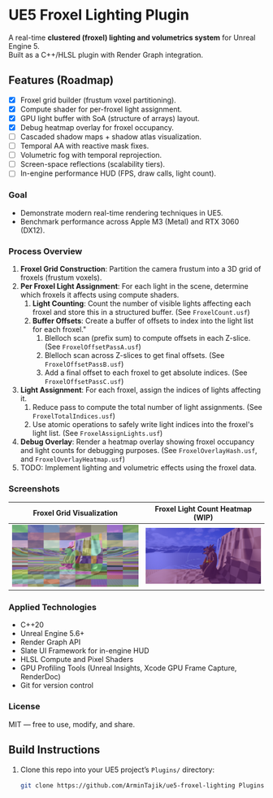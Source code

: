 # UE5 Froxel Lighting Plugin

A real-time **clustered (froxel) lighting and volumetrics system** for Unreal Engine 5.  
Built as a C++/HLSL plugin with Render Graph integration.


## Features (Roadmap)
- [x] Froxel grid builder (frustum voxel partitioning).
- [x] Compute shader for per-froxel light assignment.
- [x] GPU light buffer with SoA (structure of arrays) layout.
- [x] Debug heatmap overlay for froxel occupancy.
- [ ] Cascaded shadow maps + shadow atlas visualization.
- [ ] Temporal AA with reactive mask fixes.
- [ ] Volumetric fog with temporal reprojection.
- [ ] Screen-space reflections (scalability tiers).
- [ ] In-engine performance HUD (FPS, draw calls, light count).

### Goal
- Demonstrate modern real-time rendering techniques in UE5.
- Benchmark performance across Apple M3 (Metal) and RTX 3060 (DX12).

### Process Overview
1. **Froxel Grid Construction**: Partition the camera frustum into a 3D grid of froxels (frustum voxels).
2. **Per Froxel Light Assignment**: For each light in the scene, determine which froxels it affects using compute shaders.
   1. **Light Counting**: Count the number of visible lights affecting each froxel and store this in a structured buffer. (See `FroxelCount.usf`)
   2. **Buffer Offsets**: Create a buffer of offsets to index into the light list for each froxel."
      1. Blelloch scan (prefix sum) to compute offsets in each Z-slice. (See `FroxelOffsetPassA.usf`)
      2. Blelloch scan across Z-slices to get final offsets. (See `FroxelOffsetPassB.usf`)
      3. Add a final offset to each froxel to get absolute indices. (See `FroxelOffsetPassC.usf`)
3. **Light Assignment**: For each froxel, assign the indices of lights affecting it.
   1. Reduce pass to compute the total number of light assignments. (See `FroxelTotalIndices.usf`)
   2. Use atomic operations to safely write light indices into the froxel's light list. (See `FroxelAssignLights.usf`)
4. **Debug Overlay**: Render a heatmap overlay showing froxel occupancy and light counts for debugging purposes. (See `FroxelOverlayHash.usf`, and `FroxelOverlayHeatmap.usf`)
5. TODO: Implement lighting and volumetric effects using the froxel data.

### Screenshots
| Froxel Grid Visualization                   | Froxel Light Count Heatmap (WIP)                  |
|---------------------------------------------|---------------------------------------------------|
| ![Froxel Grid](Screenshots/froxel_grid.png) | ![Froxel Heatmap](Screenshots/froxel_heatmap.png) |

### Applied Technologies
- C++20
- Unreal Engine 5.6+
- Render Graph API
- Slate UI Framework for in-engine HUD
- HLSL Compute and Pixel Shaders
- GPU Profiling Tools (Unreal Insights, Xcode GPU Frame Capture, RenderDoc)
- Git for version control

### License
MIT — free to use, modify, and share.

## Build Instructions
1. Clone this repo into your UE5 project’s `Plugins/` directory:
   ```bash
   git clone https://github.com/ArminTajik/ue5-froxel-lighting Plugins/FroxelLighting